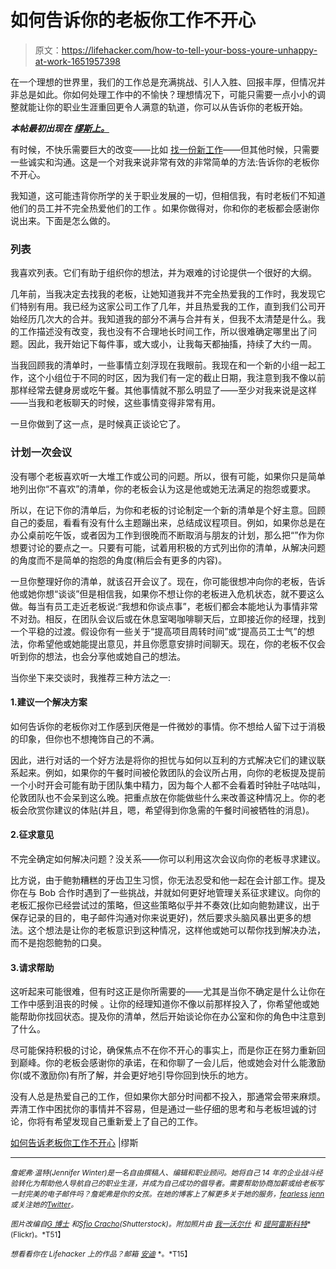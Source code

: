 # 如何告诉你的老板你工作不开心

> 原文：<https://lifehacker.com/how-to-tell-your-boss-youre-unhappy-at-work-1651957398>

在一个理想的世界里，我们的工作总是充满挑战、引人入胜、回报丰厚，但情况并非总是如此。你如何处理工作中的不愉快？理想情况下，可能只需要一点小小的调整就能让你的职业生涯重回更令人满意的轨道，你可以从告诉你的老板开始。



***本帖最初出现在*** [***缪斯上。***](https://www.themuse.com/advice/how-to-tell-your-boss-youre-not-happy-at-work)

有时候，不快乐需要巨大的改变——比如 [找一份新工作](https://www.themuse.com/advice/got-the-sunday-blues-7-signs-its-time-to-leave-your-job?ref=search)——但其他时候，只需要一些诚实和沟通。这是一个对我来说非常有效的非常简单的方法:告诉你的老板你不开心。

我知道，这可能违背你所学的关于职业发展的一切，但相信我，有时老板们不知道他们的员工并不完全热爱他们的工作 。如果你做得对，你和你的老板都会感谢你说出来。下面是怎么做的。

### 列表

我喜欢列表。它们有助于组织你的想法，并为艰难的讨论提供一个很好的大纲。

几年前，当我决定去找我的老板，让她知道我并不完全热爱我的工作时，我发现它们特别有用。我已经为这家公司工作了几年，并且热爱我的工作，直到我们公司开始经历几次大的合并。我知道我的部分不满与合并有关，但我不太清楚是什么。我的工作描述没有改变，我也没有不合理地长时间工作，所以很难确定哪里出了问题。因此，我开始记下每件事，或大或小，让我每天都抽搐，持续了大约一周。

当我回顾我的清单时，一些事情立刻浮现在我眼前。我现在和一个新的小组一起工作，这个小组位于不同的时区，因为我们有一定的截止日期，我注意到我不像以前那样经常去健身房或吃午餐。其他事情就不那么明显了——至少对我来说是这样——当我和老板聊天的时候，这些事情变得非常有用。

一旦你做到了这一点，是时候真正谈论它了。

### 计划一次会议

没有哪个老板喜欢听一大堆工作或公司的问题。所以，很有可能，如果你只是简单地列出你“不喜欢”的清单，你的老板会认为这是他或她无法满足的抱怨或要求。

所以，在记下你的清单后，为你和老板的讨论制定一个新的清单是个好主意。回顾自己的委屈，看看有没有什么主题蹦出来，总结成议程项目。例如，如果你总是在办公桌前吃午饭，或者因为工作到很晚而不断取消与朋友的计划，那么把“”作为你想要讨论的要点之一。只要有可能，试着用积极的方式列出你的清单，从解决问题的角度而不是简单的抱怨的角度(稍后会有更多的内容)。

一旦你整理好你的清单，就该召开会议了。现在，你可能很想冲向你的老板，告诉他或她你想“谈谈”但是相信我，如果你不想让你的老板进入危机状态，就不要这么做。每当有员工走近老板说:“我想和你谈点事”，老板们都会本能地认为事情非常不对劲。相反，在团队会议后或在休息室喝咖啡聊天后，立即接近你的经理，找到一个平稳的过渡。假设你有一些关于“提高项目周转时间”或“提高员工士气”的想法，你希望他或她能提出意见，并且你愿意安排时间聊天。现在，你的老板不仅会听到你的想法，也会分享他或她自己的想法。

当你坐下来交谈时，我推荐三种方法之一:

#### 1.建议一个解决方案

如何告诉你的老板你对工作感到厌倦是一件微妙的事情。你不想给人留下过于消极的印象，但你也不想掩饰自己的不满。

因此，进行对话的一个好方法是将你的担忧与如何以互利的方式解决它们的建议联系起来。例如，如果你的午餐时间被伦敦团队的会议所占用，向你的老板提及提前一个小时开会可能有助于团队集中精力，因为每个人都不会看着时钟肚子咕咕叫，伦敦团队也不会呆到这么晚。把重点放在你能做些什么来改善这种情况上。你的老板会欣赏你建议的体贴(并且，嗯，希望得到你急需的午餐时间被牺牲的消息)。

#### 2.征求意见

不完全确定如何解决问题？没关系——你可以利用这次会议向你的老板寻求建议。

比方说，由于鲍勃糟糕的牙齿卫生习惯，你无法忍受和他一起在会计部工作。提及你在与 Bob 合作时遇到了一些挑战，并就如何更好地管理关系征求建议。向你的老板汇报你已经尝试过的策略，但这些策略似乎并不奏效(比如向鲍勃建议，出于保存记录的目的，电子邮件沟通对你来说更好)，然后要求头脑风暴出更多的想法。这个想法是让你的老板意识到这种情况，这样他或她可以帮你找到解决办法，而不是抱怨鲍勃的口臭。

#### 3.请求帮助

这听起来可能很难，但有时这正是你所需要的——尤其是当你不确定是什么让你在工作中感到沮丧的时候 。让你的经理知道你不像以前那样投入了，你希望他或她能帮助你找回状态。提及你的清单，然后开始谈论你在办公室和你的角色中注意到了什么。

尽可能保持积极的讨论，确保焦点不在你不开心的事实上，而是你正在努力重新回到巅峰。你的老板会感谢你的承诺，在和你聊了一会儿后，他或她会对什么能激励你(或不激励你)有所了解，并会更好地引导你回到快乐的地方。

没有人总是热爱自己的工作，但如果你大部分时间都不投入，那通常会带来麻烦。弄清工作中困扰你的事情并不容易，但是通过一些仔细的思考和与老板坦诚的讨论，你将有希望发现自己重新爱上了自己的工作。

[如何告诉老板你工作不开心](https://www.themuse.com/advice/how-to-tell-your-boss-youre-not-happy-at-work) |缪斯

* * *

<small>*詹妮弗·温特(Jennifer Winter)是一名自由撰稿人、编辑和职业顾问。她将自己 14 年的企业战斗经验转化为帮助他人导航自己的职业生涯，并成为自己成功的倡导者。需要帮助协商加薪或给老板写一封完美的电子邮件吗？詹妮弗是你的女孩。在她的博客上了解更多关于她的服务，*</small>[<small>*fearless jenn*</small>](http://www.fearlessjenn.com/hire-me/)<small>*或关注她的*</small>[<small>*Twitter*</small>](https://twitter.com/fearlessjenn)<small>*。*</small>

<small>*图片改编自*</small>[<small>*G 博士*</small>](http://www.shutterstock.com/pic.mhtml?id=144447826&src=id) <small>*和*</small>[<small>*Sfio Cracho*</small>](http://www.shutterstock.com/pic.mhtml?id=143411113&src=id)<small>*(Shutterstock)。附加照片由*</small> [<small>*我一沃尔什*</small>](https://www.flickr.com/photos/ivanwalsh/4559913319/) <small>*和*</small> [<small>*提阿雷斯科特*</small>](https://www.flickr.com/photos/tiarescott/69821764/)<small>*(Flickr)。*T51】</small>

<small>*想看看你在 Lifehacker 上的作品？邮箱*</small> [<small>*安迪*</small>](mailto:andy@lifehacker.com) <small>*。*T15】</small>